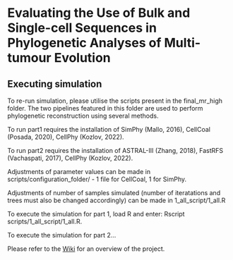 # Evaluating the Use of Bulk and Single-cell Sequences in Phylogenetic Analyses of Multi-tumour Evolution

## Executing simulation

To re-run simulation, please utilise the scripts present in the final_mr_high folder. The two pipelines featured in this folder are used to perform phylogenetic reconstruction using several methods. 

To run part1 requires the installation of SimPhy (Mallo, 2016), CellCoal (Posada, 2020), CellPhy (Kozlov, 2022). 

To run part2 requires the installation of ASTRAL-III (Zhang, 2018), FastRFS (Vachaspati, 2017), CellPhy (Kozlov, 2022).

Adjustments of parameter values can be made in scripts/configuration_folder/ - 1 file for CellCoal, 1 for SimPhy. 

Adjustments of number of samples simulated (number of iteratations and trees must also be changed accordingly) can be made in 1_all_script/1_all.R

To execute the simulation for part 1, load R and enter: Rscript scripts/1_all_script/1_all.R. 

To execute the simulation for part 2... 

Please refer to the [Wiki](https://github.com/fu-jono-283/eval-multi-tumour-evo/wiki/Overview) for an overview of the project. 
